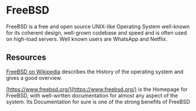 # FreeBSD

FreeBSD is a free and open source UNIX-like Operating System well-known for its coherent design, well-grown codebase and speed and is often used on high-load servers. Well known users are WhatsApp and Netflix.

## Resources

[FreeBSD on Wikipedia](https://en.wikipedia.org/wiki/FreeBSD) describes the History of the operating system and gives a good overview.

[https://www.freebsd.org/](https://www.freebsd.org/) is the Homepage for FreeBSD, with well-wirtten documentation for almost any aspect of the system. Its Documentation for sure is one of the strong benefits of FreeBSD

